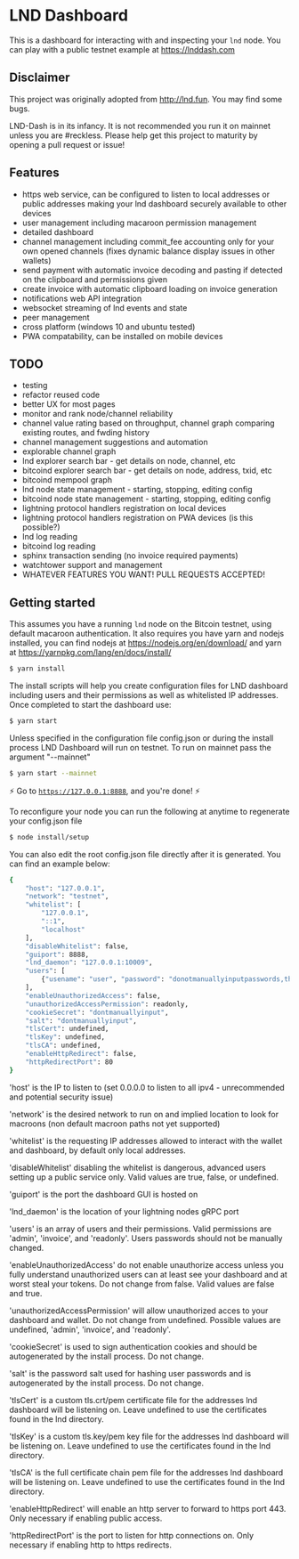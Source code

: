 ﻿# LND Dashboard

This is a dashboard for interacting with and inspecting your `lnd` node. You can play with a public testnet example at https://lnddash.com

## Disclaimer

This project was originally adopted from http://lnd.fun. You may find some bugs.

LND-Dash is in its infancy. It is not recommended you run it on mainnet unless you are #reckless. Please help get this project to maturity by opening a pull request or issue!

## Features

+ https web service, can be configured to listen to local addresses or public addresses making your lnd dashboard securely available to other devices
+ user management including macaroon permission management
+ detailed dashboard
+ channel management including commit_fee accounting only for your own opened channels (fixes dynamic balance display issues in other wallets)
+ send payment with automatic invoice decoding and pasting if detected on the clipboard and permissions given
+ create invoice with automatic clipboard loading on invoice generation
+ notifications web API integration
+ websocket streaming of lnd events and state
+ peer management
+ cross platform (windows 10 and ubuntu tested)
+ PWA compatability, can be installed on mobile devices

## TODO

+ testing
+ refactor reused code
+ better UX for most pages
+ monitor and rank node/channel reliability
+ channel value rating based on throughput, channel graph comparing existing routes, and fwding history
+ channel management suggestions and automation
+ explorable channel graph
+ lnd explorer search bar - get details on node, channel, etc
+ bitcoind explorer search bar - get details on node, address, txid, etc
+ bitcoind mempool graph
+ lnd node state management - starting, stopping, editing config
+ bitcoind node state management - starting, stopping, editing config
+ lightning protocol handlers registration on local devices
+ lightning protocol handlers registration on PWA devices (is this possible?)
+ lnd log reading
+ bitcoind log reading
+ sphinx transaction sending (no invoice required payments)
+ watchtower support and management
+ WHATEVER FEATURES YOU WANT! PULL REQUESTS ACCEPTED!

## Getting started

This assumes you have a running `lnd` node on the Bitcoin testnet, using default macaroon authentication. It also requires you have yarn and nodejs installed, you can find nodejs at https://nodejs.org/en/download/ and yarn at https://yarnpkg.com/lang/en/docs/install/

```bash
$ yarn install
```

The install scripts will help you create configuration files for LND dashboard including users and their permissions as well as whitelisted IP addresses. Once completed to start the dashboard use:

```bash
$ yarn start
```

Unless specified in the configuration file config.json or during the install process LND Dashboard will run on testnet. To run on mainnet pass the argument "--mainnet"

```bash
$ yarn start --mainnet
```
:zap: Go to [`https://127.0.0.1:8888`](https://127.0.0.1:8888), and you're done! :zap:

To reconfigure your node you can run the following at anytime to regenerate your config.json file

```bash
$ node install/setup
```

You can also edit the root config.json file directly after it is generated. You can find an example below:

```bash
{
    "host": "127.0.0.1",
    "network": "testnet",
    "whitelist": [
        "127.0.0.1",
        "::1",
        "localhost"
    ],
    "disableWhitelist": false,
    "guiport": 8888,
    "lnd_daemon": "127.0.0.1:10009",
    "users": [
        {"usename": "user", "password": "donotmanuallyinputpasswords,theyarehashes", "permission":"admin"}
    ],
    "enableUnauthorizedAccess": false,
    "unauthorizedAccessPermission": readonly,
    "cookieSecret": "dontmanuallyinput",
    "salt": "dontmanuallyinput",
    "tlsCert": undefined,
    "tlsKey": undefined,
    "tlsCA": undefined,
    "enableHttpRedirect": false,
    "httpRedirectPort": 80
}
```

'host' is the IP to listen to (set 0.0.0.0 to listen to all ipv4 - unrecommended and potential security issue)

'network' is the desired network to run on and implied location to look for macroons (non default macroon paths not yet supported)

'whitelist' is the requesting IP addresses allowed to interact with the wallet and dashboard, by default only local addresses.

'disableWhitelist' disabling the whitelist is dangerous, advanced users setting up a public service only. Valid values are true, false, or undefined.

'guiport' is the port the dashboard GUI is hosted on

'lnd_daemon' is the location of your lightning nodes gRPC port

'users' is an array of users and their permissions. Valid permissions are 'admin', 'invoice', and 'readonly'. Users passwords should not be manually changed.

'enableUnauthorizedAccess' do not enable unauthorize access unless you fully understand unauthorized users can at least see your dashboard and at worst steal your tokens. Do not change from false. Valid values are false and true.

'unauthorizedAccessPermission' will allow unauthorized acces to your dashboard and wallet. Do not change from undefined. Possible values are undefined, 'admin', 'invoice', and 'readonly'.

'cookieSecret' is used to sign authentication cookies and should be autogenerated by the install process. Do not change.

'salt' is the password salt used for hashing user passwords and is autogenerated by the install process. Do not change.

'tlsCert' is a custom tls.crt/pem certificate file for the addresses lnd dashboard will be listening on. Leave undefined to use the certificates found in the lnd directory.

'tlsKey' is a custom tls.key/pem key file for the addresses lnd dashboard will be listening on. Leave undefined to use the certificates found in the lnd directory.

'tlsCA' is the full certificate chain pem file for the addresses lnd dashboard will be listening on. Leave undefined to use the certificates found in the lnd directory.

'enableHttpRedirect' will enable an http server to forward to https port 443. Only necessary if enabling public access.

'httpRedirectPort' is the port to listen for http connections on. Only necessary if enabling http to https redirects.

